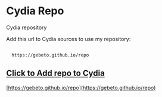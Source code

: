 # Cydia Repo

Cydia repository

Add this url to Cydia sources to use my repository:
```

  https://gebeto.github.io/repo

```

## [Click to Add repo to Cydia](cydia://url/https://cydia.saurik.com/api/share#?source=https://gebeto.github.io/repo)
[https://gebeto.github.io/repo](https://gebeto.github.io/repo)
